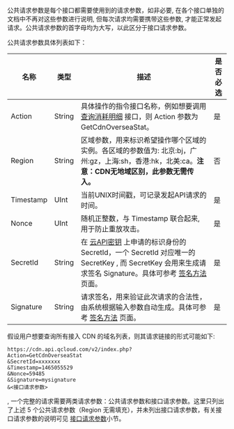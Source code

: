 
公共请求参数是每个接口都需要使用到的请求参数，如非必要, 在各个接口单独的文档中不再对这些参数进行说明, 但每次请求均需要携带这些参数, 才能正常发起请求。公共请求参数的首字母均为大写，以此区分于接口请求参数。

公共请求参数具体列表如下：

| 名称        | 类型     | 描述                                       | 是否必选   |
| --------- | ------ | ---------------------------------------- | ---- |
| Action    | String | 具体操作的指令接口名称，例如想要调用 [查询消耗明细](http://tcecqpoc.fsphere.cn/doc/api/445/6394) 接口，则 Action 参数为 GetCdnOverseaStat。             | 是    |
| Region    | String | 区域参数，用来标识希望操作哪个区域的实例。各区域的参数值为: 北京:bj，广州:gz，上海:sh，香港:hk，北美:ca。**注意：CDN无地域区别，此参数无需传入。** | 否  |
| Timestamp | UInt   | 当前UNIX时间戳，可记录发起API请求的时间。                              | 是    |
| Nonce     | UInt   | 随机正整数，与 Timestamp 联合起来, 用于防止重放攻击。        | 是    |
| SecretId  | String | 在 [云API密钥](http://console.tce.fsphere.cn/capi) 上申请的标识身份的 SecretId，一个 SecretId 对应唯一的 SecretKey , 而 SecretKey 会用来生成请求签名 Signature。具体可参考 [签名方法](http://tcecqpoc.fsphere.cn/document/api/228/1725) 页面。 | 是    |
| Signature | String | 请求签名，用来验证此次请求的合法性，由系统根据输入参数自动生成。具体可参考 [签名方法](http://tcecqpoc.fsphere.cn/document/api/228/1725) 页面。 | 是    |

假设用户想要查询所有接入 CDN 的域名列表，则其请求链接的形式可能如下:

```
https://cdn.api.qcloud.com/v2/index.php?
Action=GetCdnOverseaStat
&SecretId=xxxxxxx
&Timestamp=1465055529
&Nonce=59485
&Signature=mysignature
&<接口请求参数>
```
,
一个完整的请求需要两类请求参数：公共请求参数和接口请求参数。这里只列出了上述 5 个公共请求参数（Region 无需填充），并未列出接口请求参数，有关接口请求参数的说明可见 [接口请求参数](http://tcecqpoc.fsphere.cn/document/api/228/5074)小节。

